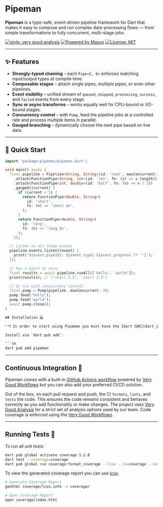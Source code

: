 # Pipeman

**Pipeman** is a type-safe, event-driven pipeline framework for Dart that makes it easy to compose and run complex data-processing flows — from simple transformations to fully concurrent, multi-stage jobs.

[![style: very good analysis][very_good_analysis_badge]][very_good_analysis_link]
[![Powered by Mason](https://img.shields.io/endpoint?url=https%3A%2F%2Ftinyurl.com%2Fmason-badge)](https://github.com/felangel/mason)
[![License: MIT][license_badge]][license_link]

---

## ✨ Features

- **Strongly-typed chaining** – each `Pipe<I, O>` enforces matching input/output types at compile-time.
- **Composable stages** – attach single pipes, multiple pipes, or even other pipelines.
- **Event visibility** – unified stream of `queued`, `skipped`, `processing`, `success`, and `failed` events from every stage.
- **Sync or async transforms** – works equally well for CPU-bound or I/O-bound stages.
- **Concurrency control** – with `Pump`, feed the pipeline jobs at a controlled rate and process multiple items in parallel.
- **Gauged branching** – dynamically choose the next pipe based on live data.

---

## 🚀 Quick Start

````dart
import 'package:pipeman/pipeman.dart';

void main() async {
  final pipeline = Pipeline<String, String>(id: 'root', maxConcurrent: 20)
    .attach(FunctionPipe<String, int>(id: 'len', fn: (s) => s.length))
    .attach(FunctionPipe<int, double>(id: 'half', fn: (n) => n / 2))
    .gauged((current) {
      if (current < 5) {
        return FunctionPipe<double, String>(
          id: 'short',
          fn: (n) => 'short $n',
        );
      }
      return FunctionPipe<double, String>(
        id: 'long',
        fn: (n) => 'long $n',
      );
    });

  // Listen to all stage events
  pipeline.events.listen((event) {
    print('${event.pipeId}: ${event.type} ${event.progress ?? ''}');
  });

  // Run a batch at once
  final results = await pipeline.runAll(['hello', 'world']);
  print(results); // ["short 2.5", "short 2.5"]

  // Or run with concurrency control
  final pump = Pump(pipeline, maxConcurrent: 4);
  pump.feed('hello');
  pump.feed('world');
  await pump.close();
}

## Installation 💻

**❗ In order to start using Pipeman you must have the [Dart SDK][dart_install_link] installed on your machine.**

Install via `dart pub add`:

```sh
dart pub add pipeman
````

---

## Continuous Integration 🤖

Pipeman comes with a built-in [GitHub Actions workflow][github_actions_link] powered by [Very Good Workflows][very_good_workflows_link] but you can also add your preferred CI/CD solution.

Out of the box, on each pull request and push, the CI `formats`, `lints`, and `tests` the code. This ensures the code remains consistent and behaves correctly as you add functionality or make changes. The project uses [Very Good Analysis][very_good_analysis_link] for a strict set of analysis options used by our team. Code coverage is enforced using the [Very Good Workflows][very_good_coverage_link].

---

## Running Tests 🧪

To run all unit tests:

```sh
dart pub global activate coverage 1.2.0
dart test --coverage=coverage
dart pub global run coverage:format_coverage --lcov --in=coverage --out=coverage/lcov.info
```

To view the generated coverage report you can use [lcov](https://github.com/linux-test-project/lcov).

```sh
# Generate Coverage Report
genhtml coverage/lcov.info -o coverage/

# Open Coverage Report
open coverage/index.html
```

[dart_install_link]: https://dart.dev/get-dart
[github_actions_link]: https://docs.github.com/en/actions/learn-github-actions
[license_badge]: https://img.shields.io/badge/license-MIT-blue.svg
[license_link]: https://opensource.org/licenses/MIT
[logo_black]: https://raw.githubusercontent.com/VGVentures/very_good_brand/main/styles/README/vgv_logo_black.png#gh-light-mode-only
[logo_white]: https://raw.githubusercontent.com/VGVentures/very_good_brand/main/styles/README/vgv_logo_white.png#gh-dark-mode-only
[mason_link]: https://github.com/felangel/mason
[very_good_analysis_badge]: https://img.shields.io/badge/style-very_good_analysis-B22C89.svg
[very_good_analysis_link]: https://pub.dev/packages/very_good_analysis
[very_good_coverage_link]: https://github.com/marketplace/actions/very-good-coverage
[very_good_ventures_link]: https://verygood.ventures
[very_good_ventures_link_light]: https://verygood.ventures#gh-light-mode-only
[very_good_ventures_link_dark]: https://verygood.ventures#gh-dark-mode-only
[very_good_workflows_link]: https://github.com/VeryGoodOpenSource/very_good_workflows
